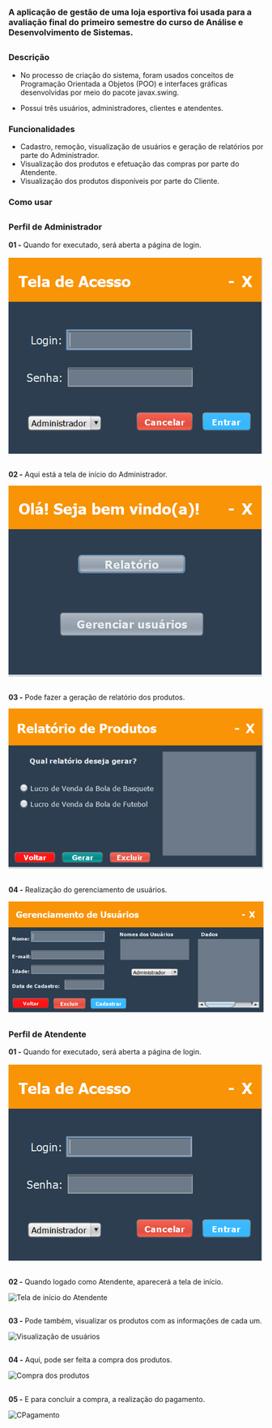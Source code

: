 
### A aplicação de gestão de uma loja esportiva foi usada para a avaliação final do primeiro semestre do curso de Análise e Desenvolvimento de Sistemas.


##


### Descrição

- No processo de criação do sistema, foram usados conceitos de Programação Orientada a Objetos (POO) e interfaces gráficas desenvolvidas por meio do pacote javax.swing.

- Possui três usuários, administradores, clientes e atendentes. 

### Funcionalidades
  
  - Cadastro, remoção, visualização de usuários e geração de relatórios por parte do Administrador. 
  - Visualização dos produtos e efetuação das compras por parte do Atendente.
  - Visualização dos produtos disponíveis por parte do Cliente.
  
  
### Como usar

##

### Perfil de Administrador

**01 -** Quando for executado, será aberta a página de login.

![Tela de Login](https://github.com/EnzoFerreiraAguiar/Sistema-gerenciador/blob/master/Imagens_Das_Interfaces/Tela_De_Login.PNG)

##

**02 -** Aqui está a tela de início do Administrador.

![Tela de início do Administrador](https://github.com/EnzoFerreiraAguiar/Sistema-gerenciador/blob/master/Imagens_Das_Interfaces/Administrador/Tela_De_Inicio.png)

## 

**03 -** Pode fazer a geração de relatório dos produtos.

![Geração de relatórios](https://github.com/EnzoFerreiraAguiar/Sistema-gerenciador/blob/master/Imagens_Das_Interfaces/Administrador/Relatorios.png)

##

**04 -** Realização do gerenciamento de usuários.

![Gerenciamento de usuários](https://github.com/EnzoFerreiraAguiar/Sistema-gerenciador/blob/master/Imagens_Das_Interfaces/Administrador/Gerenciamento_De_Usuarios.png)

##

### Perfil de Atendente

**01 -** Quando for executado, será aberta a página de login.

![Tela de Login](https://github.com/EnzoFerreiraAguiar/Sistema-gerenciador/blob/master/Imagens_Das_Interfaces/Tela_De_Login.PNG)

##


**02 -** Quando logado como Atendente, aparecerá a tela de início.

![Tela de início do Atendente](https://github.com/EnzoFerreiraAguiar/Sistema-gerenciador/blob/master/Imagens_Sistema_Da_Loja/Atendente/Tela_De_In%C3%ADcio.PNG)

##

**03 -** Pode também, visualizar os produtos com as informações de cada um.

![Visualização de usuários](https://github.com/EnzoFerreiraAguiar/Sistema-gerenciador/blob/master/Imagens_Sistema_Da_Loja/Atendente/Visualizar_Produtos.PNG)

##

**04 -** Aqui, pode ser feita a compra dos produtos.

![Compra dos produtos](https://github.com/EnzoFerreiraAguiar/Sistema-gerenciador/blob/master/Imagens_Sistema_Da_Loja/Atendente/Compra_Do_Cliente.PNG)

##

**05 -** E para concluir a compra, a realização do pagamento.

![CPagamento](https://github.com/EnzoFerreiraAguiar/Sistema-gerenciador/blob/master/Imagens_Sistema_Da_Loja/Atendente/Pagamento.PNG)










